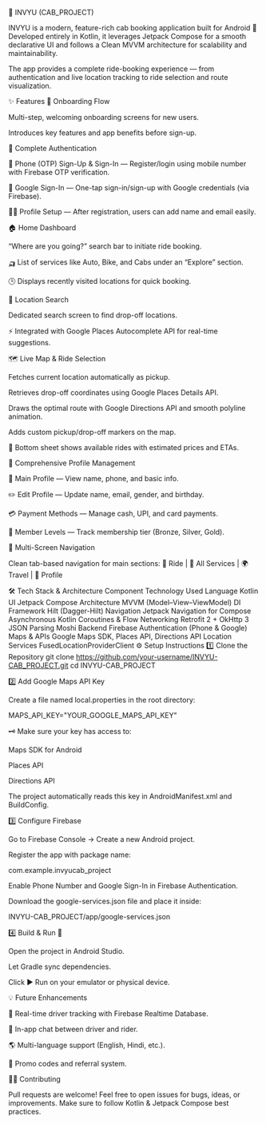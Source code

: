 🚖 INVYU (CAB_PROJECT)

INVYU is a modern, feature-rich cab booking application built for Android 🚀
Developed entirely in Kotlin, it leverages Jetpack Compose for a smooth declarative UI and follows a Clean MVVM architecture for scalability and maintainability.

The app provides a complete ride-booking experience — from authentication and live location tracking to ride selection and route visualization.

✨ Features
🧭 Onboarding Flow

Multi-step, welcoming onboarding screens for new users.

Introduces key features and app benefits before sign-up.

🔐 Complete Authentication

📱 Phone (OTP) Sign-Up & Sign-In — Register/login using mobile number with Firebase OTP verification.

🔑 Google Sign-In — One-tap sign-in/sign-up with Google credentials (via Firebase).

🧍‍♂️ Profile Setup — After registration, users can add name and email easily.

🏠 Home Dashboard

“Where are you going?” search bar to initiate ride booking.

🛺 List of services like Auto, Bike, and Cabs under an “Explore” section.

🕒 Displays recently visited locations for quick booking.

📍 Location Search

Dedicated search screen to find drop-off locations.

⚡ Integrated with Google Places Autocomplete API for real-time suggestions.

🗺️ Live Map & Ride Selection

Fetches current location automatically as pickup.

Retrieves drop-off coordinates using Google Places Details API.

Draws the optimal route with Google Directions API and smooth polyline animation.

Adds custom pickup/drop-off markers on the map.

🚗 Bottom sheet shows available rides with estimated prices and ETAs.

👤 Comprehensive Profile Management

📄 Main Profile — View name, phone, and basic info.

✏️ Edit Profile — Update name, email, gender, and birthday.

💳 Payment Methods — Manage cash, UPI, and card payments.

🏅 Member Levels — Track membership tier (Bronze, Silver, Gold).

🧭 Multi-Screen Navigation

Clean tab-based navigation for main sections:
🚕 Ride | 🧰 All Services | 🌍 Travel | 👤 Profile

🛠️ Tech Stack & Architecture
Component	Technology Used
Language	Kotlin
UI	Jetpack Compose
Architecture	MVVM (Model–View–ViewModel)
DI Framework	Hilt (Dagger-Hilt)
Navigation	Jetpack Navigation for Compose
Asynchronous	Kotlin Coroutines & Flow
Networking	Retrofit 2 + OkHttp 3
JSON Parsing	Moshi
Backend	Firebase Authentication (Phone & Google)
Maps & APIs	Google Maps SDK, Places API, Directions API
Location Services	FusedLocationProviderClient
⚙️ Setup Instructions
1️⃣ Clone the Repository
git clone https://github.com/your-username/INVYU-CAB_PROJECT.git
cd INVYU-CAB_PROJECT

2️⃣ Add Google Maps API Key

Create a file named local.properties in the root directory:

MAPS_API_KEY="YOUR_GOOGLE_MAPS_API_KEY"


🗝️ Make sure your key has access to:

Maps SDK for Android

Places API

Directions API

The project automatically reads this key in AndroidManifest.xml and BuildConfig.

3️⃣ Configure Firebase

Go to Firebase Console
 → Create a new Android project.

Register the app with package name:

com.example.invyucab_project


Enable Phone Number and Google Sign-In in Firebase Authentication.

Download the google-services.json file and place it inside:

INVYU-CAB_PROJECT/app/google-services.json

4️⃣ Build & Run 🧩

Open the project in Android Studio.

Let Gradle sync dependencies.

Click ▶️ Run on your emulator or physical device.

💡 Future Enhancements

🚕 Real-time driver tracking with Firebase Realtime Database.

💬 In-app chat between driver and rider.

🌎 Multi-language support (English, Hindi, etc.).

💸 Promo codes and referral system.

🧑‍💻 Contributing

Pull requests are welcome! Feel free to open issues for bugs, ideas, or improvements.
Make sure to follow Kotlin & Jetpack Compose best practices.
